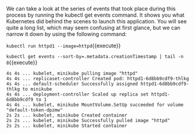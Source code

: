

We can take a look at the series of events that took place during this process by running the kubectl get events command. It shows you what Kubernetes did behind the scenes to launch this application. You will see quite a long list, which may seem confusing at first glance, but we can narrow it down by using the following command: 

`kubectl run httpd1 --image=httpd`{{execute}}

`kubectl get events --sort-by=.metadata.creationTimestamp | tail -n 8`{{execute}}


```
4s 4s ... kubelet, minikube pulling image "httpd"
4s 4s ... replicaset-controller Created pod: httpd1-6d8bb9cdf9-thlkg
4s 4s ... default-scheduler Successfully assigned httpd1-6d8bb9cdf9-thlkg to minikube
4s 4s ... deployment-controller Scaled up replica set httpd1-6d8bb9cdf9 to 1
4s 4s ... kubelet, minikube MountVolume.SetUp succeeded for volume "default-token-dpzmw"
2s 2s ... kubelet, minikube Created container
2s 2s ... kubelet, minikube Successfully pulled image "httpd"
2s 2s ... kubelet, minikube Started container
```